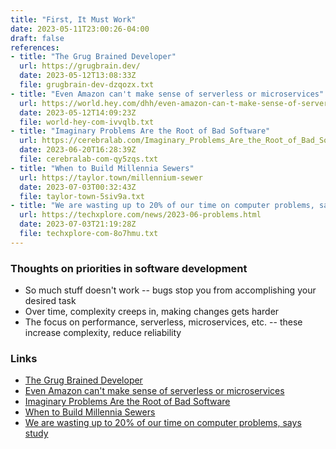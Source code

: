 ```yaml
---
title: "First, It Must Work"
date: 2023-05-11T23:00:26-04:00
draft: false
references:
- title: "The Grug Brained Developer"
  url: https://grugbrain.dev/
  date: 2023-05-12T13:08:33Z
  file: grugbrain-dev-dzqozx.txt
- title: "Even Amazon can't make sense of serverless or microservices"
  url: https://world.hey.com/dhh/even-amazon-can-t-make-sense-of-serverless-or-microservices-59625580
  date: 2023-05-12T14:09:23Z
  file: world-hey-com-ivvqlb.txt
- title: "Imaginary Problems Are the Root of Bad Software"
  url: https://cerebralab.com/Imaginary_Problems_Are_the_Root_of_Bad_Software
  date: 2023-06-20T16:28:39Z
  file: cerebralab-com-qy5zqs.txt
- title: "When to Build Millennia Sewers"
  url: https://taylor.town/millennium-sewer
  date: 2023-07-03T00:32:43Z
  file: taylor-town-5siv9a.txt
- title: "We are wasting up to 20% of our time on computer problems, says study"
  url: https://techxplore.com/news/2023-06-problems.html
  date: 2023-07-03T21:19:28Z
  file: techxplore-com-8o7hmu.txt
---
```


### Thoughts on priorities in software development

* So much stuff doesn't work -- bugs stop you from accomplishing your desired task
* Over time, complexity creeps in, making changes gets harder
* The focus on performance, serverless, microservices, etc. -- these increase complexity, reduce reliability

### Links

* [The Grug Brained Developer][1]
* [Even Amazon can't make sense of serverless or microservices][2]
* [Imaginary Problems Are the Root of Bad Software][3]
* [When to Build Millennia Sewers][4]
* [We are wasting up to 20% of our time on computer problems, says study][5]

[1]: https://grugbrain.dev/
[2]: https://world.hey.com/dhh/even-amazon-can-t-make-sense-of-serverless-or-microservices-59625580
[3]: https://cerebralab.com/Imaginary_Problems_Are_the_Root_of_Bad_Software
[4]: https://taylor.town/millennium-sewer
[5]: https://techxplore.com/news/2023-06-problems.html
